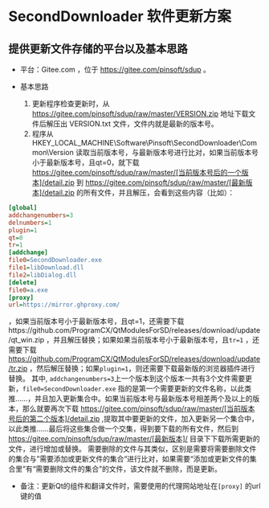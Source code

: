 # SecondDownloader 软件更新方案

## 提供更新文件存储的平台以及基本思路

- 平台：Gitee.com ，位于 https://gitee.com/pinsoft/sdup 。

- 基本思路
  
  1. 更新程序检查更新时，从 https://gitee.com/pinsoft/sdup/raw/master/VERSION.zip 地址下载文件后解压出 VERSION.txt 文件，文件内就是最新的版本号。
  2. 程序从 HKEY_LOCAL_MACHINE\Software\Pinsoft\SecondDownloader\Common\Version 读取当前版本号，与最新版本号进行比对，如果当前版本号小于最新版本号，且qt=0，就下载 https://gitee.com/pinsoft/sdup/raw/master/[当前版本号后的一个版本]/detail.zip 到 https://gitee.com/pinsoft/sdup/raw/master/[最新版本]/detail.zip 的所有文件，并且解压，会看到这些内容（比如）：
     
     

```ini
[global] 
addchangenumbers=3
delnumbers=1
plugin=1
qt=0
tr=1
[addchange]
file0=SecondDownloader.exe
file1=libDownload.dll 
file2=libDialog.dll 
[delete]
file0=a.exe
[proxy]
url=https://mirror.ghproxy.com/
```

，如果当前版本号小于最新版本号，且qt=1，还需要下载https://github.com/ProgramCX/QtModulesForSD/releases/download/update/qt_win.zip ，并且解压替换；如果如果当前版本号小于最新版本号，且```tr=1``` ，还需要下载 https://github.com/ProgramCX/QtModulesForSD/releases/download/update/tr.zip ，然后解压替换；如果``` plugin=1 ```，则还需要下载最新版的浏览器插件进行替换。
    其中, ``` addchangenumbers=3 ```上一个版本到这个版本一共有3个文件需要更新，``` file0=SecondDownloader.exe ``` 指的是第一个需要更新的文件名称，以此类推……，并且加入更新集合中。如果当前版本号与最新版本号相差两个及以上的版本，那么就要再次下载  https://gitee.com/pinsoft/sdup/raw/master/[当前版本号后的第二个版本]/detail.zip ,提取其中要更新的文件，加入更新另一个集合中，以此类推……最后将这些集合做一个交集，得到要下载的所有文件，然后到 https://gitee.com/pinsoft/sdup/raw/master/[最新版本]/ 目录下下载所需更新的文件，进行增加或替换。
    需要删除的文件与其类似，区别是需要将需要删除文件的集合与”需要添加或更新文件的集合“进行比对，如果需要“添加或更新文件的集合里”有“需要删除文件的集合”的文件，该文件就不删除，而是更新。
- 备注：更新Qt的组件和翻译文件时，需要使用的代理网站地址在```[proxy]``` 的url键的值